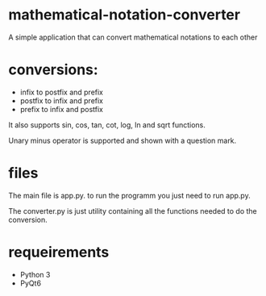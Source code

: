 # mathematical-notation-converter
A simple application that can convert mathematical notations to each other

# conversions:
* infix to postfix and prefix
* postfix to infix and prefix
* prefix to infix and postfix 


It also supports sin, cos, tan, cot, log, ln and sqrt functions.

Unary minus operator is supported and shown with a question mark.

# files
<p> The main file is app.py. to run the programm you just need to run app.py.
  
The converter.py is just utility containing all the functions needed to do the conversion.
</p>

# requeirements
* Python 3
* PyQt6
